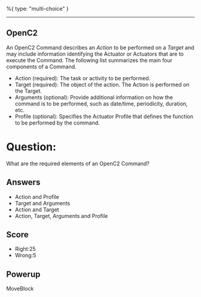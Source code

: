 %{
 type: "multi-choice"
}

---
## OpenC2
An OpenC2 Command describes an *Action* to be performed on a *Target* and may
include information identifying the Actuator or Actuators that are to execute
the Command. The following list summarizes the main four components of a
Command.

 * Action (required): The task or activity to be performed.
 * Target (required): The object of the action. The Action is performed on the Target.
 * Arguments (optional): Provide additional information on how the command is to be performed, such as date/time, periodicity, duration, etc.
 * Profile (optional): Specifies the Actuator Profile that defines the function to be performed by the command.

# Question:
What are the required elements of an OpenC2 Command?


## Answers
 - Action and Profile
 - Target and Arguments
 - Action and Target
 - Action, Target, Arguments and Profile

## Score
- Right:25
- Wrong:5

## Powerup
MoveBlock
